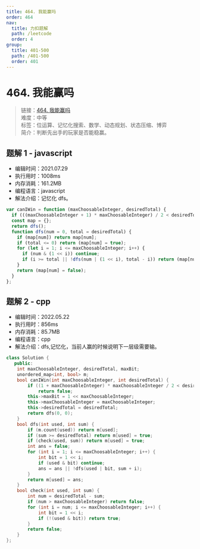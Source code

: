 ```yaml
---
title: 464. 我能赢吗
order: 464
nav:
  title: 力扣题解
  path: /leetcode
  order: 4
group:
  title: 401-500
  path: /401-500
  order: 401
---
```


# 464. 我能赢吗

> 链接：[464. 我能赢吗](https://leetcode-cn.com/problems/can-i-win/)  
> 难度：中等  
> 标签：位运算、记忆化搜索、数学、动态规划、状态压缩、博弈  
> 简介：判断先出手的玩家是否能稳赢。

## 题解 1 - javascript

- 编辑时间：2021.07.29
- 执行用时：1008ms
- 内存消耗：161.2MB
- 编程语言：javascript
- 解法介绍：记忆化 dfs。

```javascript
var canIWin = function (maxChoosableInteger, desiredTotal) {
  if (((maxChoosableInteger + 1) * maxChoosableInteger) / 2 < desiredTotal) return false;
  const map = {};
  return dfs();
  function dfs(num = 0, total = desiredTotal) {
    if (map[num]) return map[num];
    if (total <= 0) return (map[num] = true);
    for (let i = 1; i <= maxChoosableInteger; i++) {
      if (num & (1 << i)) continue;
      if (i >= total || !dfs(num | (1 << i), total - i)) return (map[num] = true);
    }
    return (map[num] = false);
  }
};
```

## 题解 2 - cpp

- 编辑时间：2022.05.22
- 执行用时：856ms
- 内存消耗：85.7MB
- 编程语言：cpp
- 解法介绍：dfs,记忆化，当前人赢的时候说明下一层级需要输。

```cpp
class Solution {
   public:
    int maxChoosableInteger, desiredTotal, maxBit;
    unordered_map<int, bool> m;
    bool canIWin(int maxChoosableInteger, int desiredTotal) {
        if ((1 + maxChoosableInteger) * maxChoosableInteger / 2 < desiredTotal)
            return false;
        this->maxBit = 1 << maxChoosableInteger;
        this->maxChoosableInteger = maxChoosableInteger;
        this->desiredTotal = desiredTotal;
        return dfs(0, 0);
    }
    bool dfs(int used, int sum) {
        if (m.count(used)) return m[used];
        if (sum >= desiredTotal) return m[used] = true;
        if (check(used, sum)) return m[used] = true;
        int ans = false;
        for (int i = 1; i <= maxChoosableInteger; i++) {
            int bit = 1 << i;
            if (used & bit) continue;
            ans = ans || !dfs(used | bit, sum + i);
        }
        return m[used] = ans;
    }
    bool check(int used, int sum) {
        int num = desiredTotal - sum;
        if (num > maxChoosableInteger) return false;
        for (int i = num; i <= maxChoosableInteger; i++) {
            int bit = 1 << i;
            if (!(used & bit)) return true;
        }
        return false;
    }
};
```
